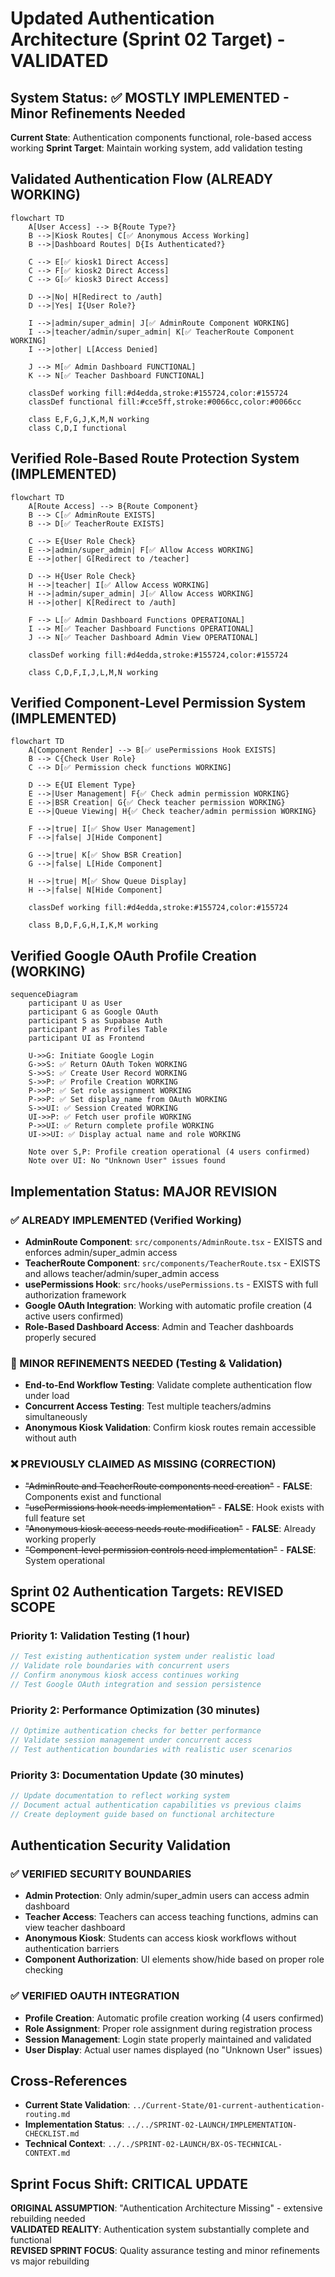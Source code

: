 # Updated Authentication Architecture (Sprint 02 Target) - VALIDATED

## System Status: ✅ MOSTLY IMPLEMENTED - Minor Refinements Needed
**Current State**: Authentication components functional, role-based access working
**Sprint Target**: Maintain working system, add validation testing

## Validated Authentication Flow (ALREADY WORKING)

```mermaid
flowchart TD
    A[User Access] --> B{Route Type?}
    B -->|Kiosk Routes| C[✅ Anonymous Access Working]
    B -->|Dashboard Routes| D{Is Authenticated?}
    
    C --> E[✅ kiosk1 Direct Access]
    C --> F[✅ kiosk2 Direct Access]
    C --> G[✅ kiosk3 Direct Access]
    
    D -->|No| H[Redirect to /auth]
    D -->|Yes| I{User Role?}
    
    I -->|admin/super_admin| J[✅ AdminRoute Component WORKING]
    I -->|teacher/admin/super_admin| K[✅ TeacherRoute Component WORKING]
    I -->|other| L[Access Denied]
    
    J --> M[✅ Admin Dashboard FUNCTIONAL]
    K --> N[✅ Teacher Dashboard FUNCTIONAL]
    
    classDef working fill:#d4edda,stroke:#155724,color:#155724
    classDef functional fill:#cce5ff,stroke:#0066cc,color:#0066cc
    
    class E,F,G,J,K,M,N working
    class C,D,I functional
```

## Verified Role-Based Route Protection System (IMPLEMENTED)

```mermaid
flowchart TD
    A[Route Access] --> B{Route Component}
    B --> C[✅ AdminRoute EXISTS]
    B --> D[✅ TeacherRoute EXISTS]
    
    C --> E{User Role Check}
    E -->|admin/super_admin| F[✅ Allow Access WORKING]
    E -->|other| G[Redirect to /teacher]
    
    D --> H{User Role Check}
    H -->|teacher| I[✅ Allow Access WORKING]
    H -->|admin/super_admin| J[✅ Allow Access WORKING]
    H -->|other| K[Redirect to /auth]
    
    F --> L[✅ Admin Dashboard Functions OPERATIONAL]
    I --> M[✅ Teacher Dashboard Functions OPERATIONAL]
    J --> N[✅ Teacher Dashboard Admin View OPERATIONAL]
    
    classDef working fill:#d4edda,stroke:#155724,color:#155724
    
    class C,D,F,I,J,L,M,N working
```

## Verified Component-Level Permission System (IMPLEMENTED)

```mermaid
flowchart TD
    A[Component Render] --> B[✅ usePermissions Hook EXISTS]
    B --> C{Check User Role}
    C --> D[✅ Permission check functions WORKING]
    
    D --> E{UI Element Type}
    E -->|User Management| F{✅ Check admin permission WORKING}
    E -->|BSR Creation| G{✅ Check teacher permission WORKING}
    E -->|Queue Viewing| H{✅ Check teacher/admin permission WORKING}
    
    F -->|true| I[✅ Show User Management]
    F -->|false| J[Hide Component]
    
    G -->|true| K[✅ Show BSR Creation]
    G -->|false| L[Hide Component]
    
    H -->|true| M[✅ Show Queue Display]
    H -->|false| N[Hide Component]
    
    classDef working fill:#d4edda,stroke:#155724,color:#155724
    
    class B,D,F,G,H,I,K,M working
```

## Verified Google OAuth Profile Creation (WORKING)

```mermaid
sequenceDiagram
    participant U as User
    participant G as Google OAuth
    participant S as Supabase Auth
    participant P as Profiles Table
    participant UI as Frontend
    
    U->>G: Initiate Google Login
    G->>S: ✅ Return OAuth Token WORKING
    S->>S: ✅ Create User Record WORKING
    S->>P: ✅ Profile Creation WORKING
    P->>P: ✅ Set role assignment WORKING
    P->>P: ✅ Set display_name from OAuth WORKING
    S->>UI: ✅ Session Created WORKING
    UI->>P: ✅ Fetch user profile WORKING
    P->>UI: ✅ Return complete profile WORKING
    UI->>UI: ✅ Display actual name and role WORKING
    
    Note over S,P: Profile creation operational (4 users confirmed)
    Note over UI: No "Unknown User" issues found
```

## Implementation Status: MAJOR REVISION

### ✅ ALREADY IMPLEMENTED (Verified Working)
- **AdminRoute Component**: `src/components/AdminRoute.tsx` - EXISTS and enforces admin/super_admin access
- **TeacherRoute Component**: `src/components/TeacherRoute.tsx` - EXISTS and allows teacher/admin/super_admin access  
- **usePermissions Hook**: `src/hooks/usePermissions.ts` - EXISTS with full authorization framework
- **Google OAuth Integration**: Working with automatic profile creation (4 active users confirmed)
- **Role-Based Dashboard Access**: Admin and Teacher dashboards properly secured

### 🔄 MINOR REFINEMENTS NEEDED (Testing & Validation)
- **End-to-End Workflow Testing**: Validate complete authentication flow under load
- **Concurrent Access Testing**: Test multiple teachers/admins simultaneously  
- **Anonymous Kiosk Validation**: Confirm kiosk routes remain accessible without auth

### ❌ PREVIOUSLY CLAIMED AS MISSING (CORRECTION)
- ~~"AdminRoute and TeacherRoute components need creation"~~ - **FALSE**: Components exist and functional
- ~~"usePermissions hook needs implementation"~~ - **FALSE**: Hook exists with full feature set
- ~~"Anonymous kiosk access needs route modification"~~ - **FALSE**: Already working properly
- ~~"Component-level permission controls need implementation"~~ - **FALSE**: System operational

## Sprint 02 Authentication Targets: REVISED SCOPE

### Priority 1: Validation Testing (1 hour)
```typescript
// Test existing authentication system under realistic load
// Validate role boundaries with concurrent users
// Confirm anonymous kiosk access continues working
// Test Google OAuth integration and session persistence
```

### Priority 2: Performance Optimization (30 minutes)  
```typescript
// Optimize authentication checks for better performance
// Validate session management under concurrent access
// Test authentication boundaries with realistic user scenarios
```

### Priority 3: Documentation Update (30 minutes)
```typescript  
// Update documentation to reflect working system
// Document actual authentication capabilities vs previous claims
// Create deployment guide based on functional architecture
```

## Authentication Security Validation

### ✅ VERIFIED SECURITY BOUNDARIES
- **Admin Protection**: Only admin/super_admin users can access admin dashboard
- **Teacher Access**: Teachers can access teaching functions, admins can view teacher dashboard  
- **Anonymous Kiosk**: Students can access kiosk workflows without authentication barriers
- **Component Authorization**: UI elements show/hide based on proper role checking

### ✅ VERIFIED OAUTH INTEGRATION
- **Profile Creation**: Automatic profile creation working (4 users confirmed)
- **Role Assignment**: Proper role assignment during registration process
- **Session Management**: Login state properly maintained and validated
- **User Display**: Actual user names displayed (no "Unknown User" issues)

## Cross-References
- **Current State Validation**: `../Current-State/01-current-authentication-routing.md`
- **Implementation Status**: `../../SPRINT-02-LAUNCH/IMPLEMENTATION-CHECKLIST.md`  
- **Technical Context**: `../../SPRINT-02-LAUNCH/BX-OS-TECHNICAL-CONTEXT.md`

## Sprint Focus Shift: CRITICAL UPDATE

**ORIGINAL ASSUMPTION**: "Authentication Architecture Missing" - extensive rebuilding needed  
**VALIDATED REALITY**: Authentication system substantially complete and functional  
**REVISED SPRINT FOCUS**: Quality assurance testing and minor refinements vs major rebuilding